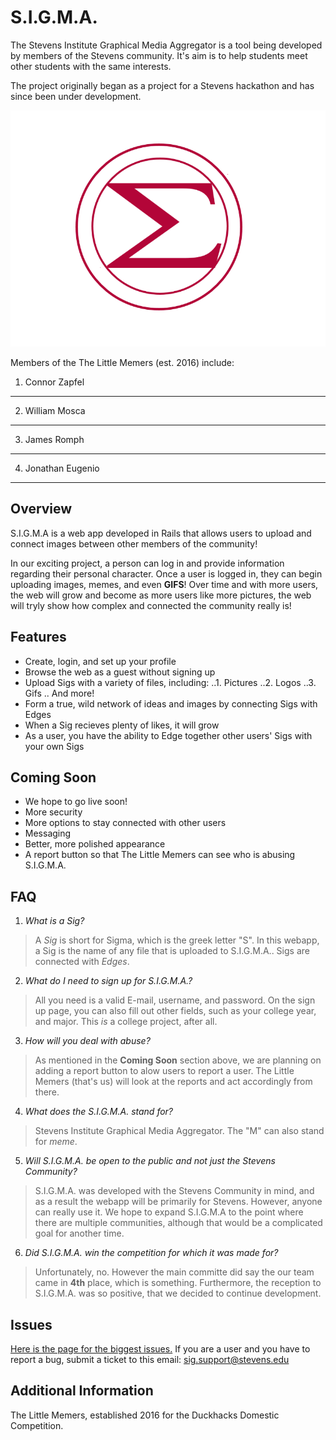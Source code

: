 # S.I.G.M.A.

The Stevens Institute Graphical Media Aggregator is a tool being developed by members of the Stevens community. It's aim is to help students meet other students with the same interests.

The project originally began as a project for a Stevens hackathon and has since been under development.

![Alt text](/app/assets/images/RoundSig.png?raw=true "S.I.G.M.A")

Members of the The Little Memers (est. 2016) include:
1. Connor Zapfel
---
2. William Mosca
---
3. James Romph
---
4. Jonathan Eugenio
---

## Overview

S.I.G.M.A is a web app developed in Rails that allows users to upload and connect images between other members of the community!

In our exciting project, a person can log in and provide information regarding their personal character. 
Once a user is logged in, they can begin uploading images, memes, and even **GIFS**! Over time and with more users, the web will grow and become as more users like more pictures, the web will tryly show how complex and connected the community really is!

## Features

* Create, login, and set up your profile
* Browse the web as a guest without signing up
* Upload Sigs with a variety of files, including:
..1. Pictures
..2. Logos
..3. Gifs
.. And more!
* Form a true, wild network of ideas and images by connecting Sigs with Edges
* When a Sig recieves plenty of likes, it will grow
* As a user, you have the ability to Edge together other users' Sigs with your own Sigs

## Coming Soon
* We hope to go live soon!
* More security
* More options to stay connected with other users
* Messaging
* Better, more polished appearance
* A report button so that The Little Memers can see who is abusing S.I.G.M.A.

## FAQ
1. *What is a Sig?*

>A *Sig* is short for Sigma, which is the greek letter "S". In this webapp, a Sig is the name of any file that is uploaded to S.I.G.M.A.. Sigs are connected with *Edges*.
2. *What do I need to sign up for S.I.G.M.A.?*

>All you need is a valid E-mail, username, and password. On the sign up page, you can also fill out other fields, such as your college year, and major. This *is* a college project, after all.
3. *How will you deal with abuse?*

>As mentioned in the **Coming Soon** section above, we are planning on adding a report button to alow users to report a user. The Little Memers (that's us) will look at the reports and act accordingly from there.
4. *What does the S.I.G.M.A. stand for?*

>Stevens Institute Graphical Media Aggregator. The "M" can also stand for *meme*.
5. *Will S.I.G.M.A. be open to the public and not just the Stevens Community?*

>S.I.G.M.A. was developed with the Stevens Community in mind, and as a result the webapp will be primarily for Stevens. However, anyone can really use it. We hope to expand S.I.G.M.A to the point where there are multiple communities, although that would be a complicated goal for another time.
6. *Did S.I.G.M.A. win the competition for which it was made for?*

>Unfortunately, no. However the main committe did say the our team came in **4th** place, which is something. Furthermore, the reception to S.I.G.M.A. was so positive, that we decided to continue development.

## Issues
[Here is the page for the biggest issues.](https://github.com/Flargebla/sigma/issues)
If you are a user and you have to report a bug, submit a ticket to this email: sig.support@stevens.edu

## Additional Information
The Little Memers, established 2016 for the Duckhacks Domestic Competition.
